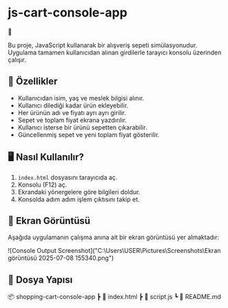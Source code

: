 # js-cart-console-app
 🛒

Bu proje, JavaScript kullanarak bir alışveriş sepeti simülasyonudur. Uygulama tamamen kullanıcıdan alınan girdilerle tarayıcı konsolu üzerinden çalışır.

## 📌 Özellikler

- Kullanıcıdan isim, yaş ve meslek bilgisi alınır.
- Kullanıcı dilediği kadar ürün ekleyebilir.
- Her ürünün adı ve fiyatı ayrı ayrı girilir.
- Sepet ve toplam fiyat ekrana yazdırılır.
- Kullanıcı isterse bir ürünü sepetten çıkarabilir.
- Güncellenmiş sepet ve yeni toplam fiyat gösterilir.

## 🖥️ Nasıl Kullanılır?

1. `index.html` dosyasını tarayıcıda aç.
2. Konsolu (F12) aç.
3. Ekrandaki yönergelere göre bilgileri doldur.
4. Konsolda adım adım işlem çıktısını takip et.

## 🧪 Ekran Görüntüsü

Aşağıda uygulamanın çalışma anına ait bir ekran görüntüsü yer almaktadır:

![Console Output Screenshot]("C:\Users\USER\Pictures\Screenshots\Ekran görüntüsü 2025-07-08 155340.png")


## 📁 Dosya Yapısı
📦 shopping-cart-console-app
┣ 📄 index.html
┣ 📄 script.js
┗ 📄 README.md

